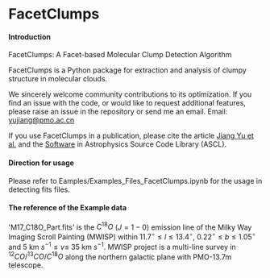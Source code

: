 # FacetClumps

#### Introduction

FacetClumps: A Facet-based Molecular Clump Detection Algorithm

FacetClumps is a Python package for extraction and analysis of clumpy structure in molecular clouds. 

We sincerely welcome community contributions to its optimization. If you find an issue with the code, or would like to request additional features, please raise an issue in the repository or send me an email. Email: yujiang@pmo.ac.cn

If you use FacetClumps in a publication, please cite the article [Jiang Yu et al.](https://ui.adsabs.harvard.edu/abs/2023arXiv230518709J/abstract) and the [Software](https://ascl.net/2306.038) in Astrophysics Source Code Library (ASCL).

#### Direction for usage

Please refer to Eamples/Examples_Files_FacetClumps.ipynb for the usage in detecting fits files. 

#### The reference of the Example data 

'M17_C18O_Part.fits' is the $C^{18}O$ ($J = 1-0$) emission line of the Milky Way Imaging Scroll Painting (MWISP) within $11.7^{\circ} \leq l \leq 13.4^{\circ}$, $0.22^{\circ} \leq b \leq 1.05^{\circ}$ and 5 km $s^{-1}\leq v \leq$ 35 km $s^{-1}$. MWISP project is a multi-line survey in $^{12}CO/^{13}CO/C^{18}O$ along the northern galactic plane with PMO-13.7m telescope.


